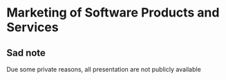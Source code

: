 # Marketing of Software Products and Services

## Sad note

Due some private reasons, all presentation are not publicly available
